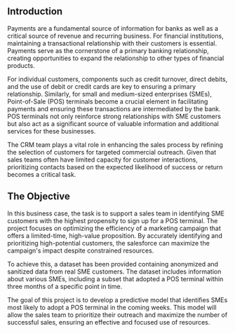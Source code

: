## Introduction
Payments are a fundamental source of information for banks as well as a critical source of revenue and recurring business. For financial institutions, maintaining a transactional relationship with their customers is essential. Payments serve as the cornerstone of a primary banking relationship, creating opportunities to expand the relationship to other types of financial products.

For individual customers, components such as credit turnover, direct debits, and the use of debit or credit cards are key to ensuring a primary relationship. Similarly, for small and medium-sized enterprises (SMEs), Point-of-Sale (POS) terminals become a crucial element in facilitating payments and ensuring these transactions are intermediated by the bank. POS terminals not only reinforce strong relationships with SME customers but also act as a significant source of valuable information and additional services for these businesses.

The CRM team plays a vital role in enhancing the sales process by refining the selection of customers for targeted commercial outreach. Given that sales teams often have limited capacity for customer interactions, prioritizing contacts based on the expected likelihood of success or return becomes a critical task.

## The Objective
In this business case, the task is to support a sales team in identifying SME customers with the highest propensity to sign up for a POS terminal. The project focuses on optimizing the efficiency of a marketing campaign that offers a limited-time, high-value proposition. By accurately identifying and prioritizing high-potential customers, the salesforce can maximize the campaign's impact despite constrained resources.

To achieve this, a dataset has been provided containing anonymized and sanitized data from real SME customers. The dataset includes information about various SMEs, including a subset that adopted a POS terminal within three months of a specific point in time.

The goal of this project is to develop a predictive model that identifies SMEs most likely to adopt a POS terminal in the coming weeks. This model will allow the sales team to prioritize their outreach and maximize the number of successful sales, ensuring an effective and focused use of resources.
